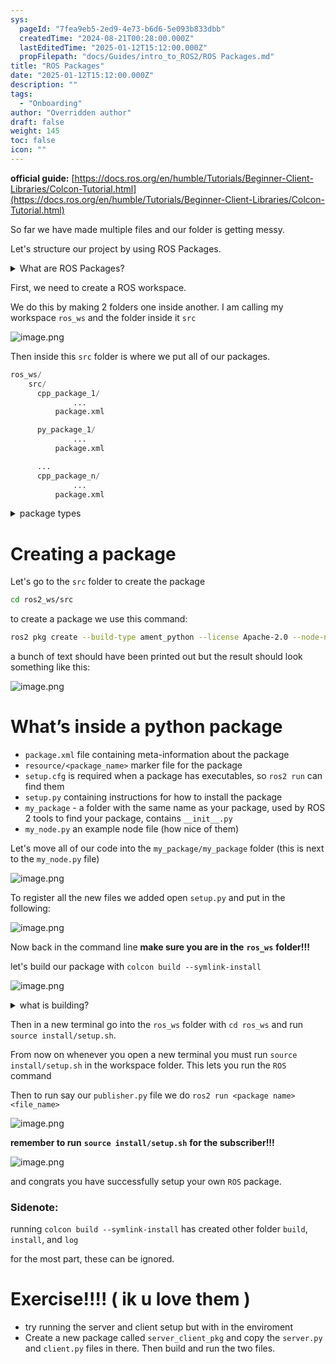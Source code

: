 ```yaml
---
sys:
  pageId: "7fea9eb5-2ed9-4e73-b6d6-5e093b833dbb"
  createdTime: "2024-08-21T00:28:00.000Z"
  lastEditedTime: "2025-01-12T15:12:00.000Z"
  propFilepath: "docs/Guides/intro_to_ROS2/ROS Packages.md"
title: "ROS Packages"
date: "2025-01-12T15:12:00.000Z"
description: ""
tags:
  - "Onboarding"
author: "Overridden author"
draft: false
weight: 145
toc: false
icon: ""
---
```


**official guide:** [https://docs.ros.org/en/humble/Tutorials/Beginner-Client-Libraries/Colcon-Tutorial.html](https://docs.ros.org/en/humble/Tutorials/Beginner-Client-Libraries/Colcon-Tutorial.html)

So far we have made multiple files and our folder is getting messy.

Let's structure our project by using ROS Packages.

<details>

<summary>What are ROS Packages?</summary>

ROS Packages are, as the name implies, packages of code that are highly sharable between ROS developers.

They consist of a folder, `package.xml` file, and source code

```python
      cpp_package_1/
		      ... imagine much code files here ..
          package.xml
```

</details>

First, we need to create a ROS workspace.

We do this by making 2 folders one inside another. I am calling my workspace `ros_ws` and the folder inside it `src`

![image.png](https://prod-files-secure.s3.us-west-2.amazonaws.com/d518164a-d88e-44d1-a4ee-3adb3bd8bce0/70706947-fd18-4537-a67b-e12946812d31/image.png?X-Amz-Algorithm=AWS4-HMAC-SHA256&X-Amz-Content-Sha256=UNSIGNED-PAYLOAD&X-Amz-Credential=ASIAZI2LB4664CDB3Y4V%2F20250705%2Fus-west-2%2Fs3%2Faws4_request&X-Amz-Date=20250705T200843Z&X-Amz-Expires=3600&X-Amz-Security-Token=IQoJb3JpZ2luX2VjEEQaCXVzLXdlc3QtMiJHMEUCIG9eIN%2F2RecW33LlIvmBkg%2BuU7fabq247FCscL8k2rbAAiEArmyW2ZOgPfgBqoEOOMmiWU%2Bp7gI2z9vdb4v6%2F5SLMgAq%2FwMITBAAGgw2Mzc0MjMxODM4MDUiDDoIB4%2B88h65ndw9HyrcA5Cu4ihgnQCgPXidbOjSMORq3py0JALXvhGqDW7MOAJvH5%2F1MoEaog0Sg1vEDe02z3ct10T5OSxmETXi7C87uA45KHLXgfs9y3GQ7xMoZJgjTTn7rO8AojipIrVffszmYSww%2FLoAujSJxSCAu6ioO9k8WZTDSbB9Z8pjl88kazqszu36r5Iyi6WTbIjcbudJVgdu6HKykdkMKV9GcNXMc22YKIBSMewSG2Fj0p2X6Hz6Kp2wr0nQjcLlcEdHLQJTSACz4%2B5iT5jHcfZiZjjqNoP80qhPbgr0eVOUMZd3MZd3oFEr56YkbmWWRlLCnzIxR%2FSbyWt2zHAsO54OuwyKyg0fGGGx6qPeXKQvRfAJmSxY%2BRzhauLAnZ922cjqaUj8MV7JRA5K74o1x5T%2FGYMXS7ADAF20Rk5cCBjuL96aBP2eqlO8pduwh8LxXeaH%2FSt3SjDOJ0FNlKTDionGImyyk%2FPe0u%2F5SF6lyyDU8KE%2Bpzmgj6OP0J5%2FvpSKuEIlHBxukHd%2FlOshUsN7Mx4kU1R8yjvDQWjRvlJTJ%2FboHgBUUznoq2gPHzzxjgXHUP7L1lXtMICkEYZVybLBbZPMs4dMWKr2hJDnVO6jftgfHsCGGYqTO6nkppsHMrI7yZHLMPn1pcMGOqUBykHwQy2%2BFZ8iFD4LaN2XhTa6PfMbmIh6oeLGAbvpDrP5k73ZgaOu2MM3qLJOpRSP2J4tTKmcb1AUo%2B9URsAqBPyvYajeTGo%2FCHY3pXmZvSZv9YuR8FeMuaM%2F8c7YlsvtP1SAwLoLSLbh4DV0UptooTNUWnE0UNvW4Poi73dTeIxh5%2FpDLayOKEl03qaw4qendk%2BAAEEPv74CIubcv11DdWx7BB7y&X-Amz-Signature=5ee0a51a1ffdccfd754a79d988d2f6b01ea68ed2793afb5617b20691f9bbaf28&X-Amz-SignedHeaders=host&x-amz-checksum-mode=ENABLED&x-id=GetObject)

Then inside this `src` folder is where we put all of our packages.

```python
ros_ws/
    src/
      cpp_package_1/
		      ...
          package.xml

      py_package_1/
		      ...
          package.xml

      ...
      cpp_package_n/
		      ...
          package.xml

```

<details>

<summary>package types</summary>

packages can be either `C++` or python.

the intern file structure is different for each but for this guide we will stick to creating python packages

</details>

# Creating a package

Let's go to the `src` folder to create the package

```bash
cd ros2_ws/src
```

to create a package we use this command:

```bash
ros2 pkg create --build-type ament_python --license Apache-2.0 --node-name my_node my_package
```

a bunch of text should have been printed out but the result should look something like this:

![image.png](https://prod-files-secure.s3.us-west-2.amazonaws.com/d518164a-d88e-44d1-a4ee-3adb3bd8bce0/e6cf1e3f-8512-4a3e-b131-079f800bf3e8/image.png?X-Amz-Algorithm=AWS4-HMAC-SHA256&X-Amz-Content-Sha256=UNSIGNED-PAYLOAD&X-Amz-Credential=ASIAZI2LB4664CDB3Y4V%2F20250705%2Fus-west-2%2Fs3%2Faws4_request&X-Amz-Date=20250705T200843Z&X-Amz-Expires=3600&X-Amz-Security-Token=IQoJb3JpZ2luX2VjEEQaCXVzLXdlc3QtMiJHMEUCIG9eIN%2F2RecW33LlIvmBkg%2BuU7fabq247FCscL8k2rbAAiEArmyW2ZOgPfgBqoEOOMmiWU%2Bp7gI2z9vdb4v6%2F5SLMgAq%2FwMITBAAGgw2Mzc0MjMxODM4MDUiDDoIB4%2B88h65ndw9HyrcA5Cu4ihgnQCgPXidbOjSMORq3py0JALXvhGqDW7MOAJvH5%2F1MoEaog0Sg1vEDe02z3ct10T5OSxmETXi7C87uA45KHLXgfs9y3GQ7xMoZJgjTTn7rO8AojipIrVffszmYSww%2FLoAujSJxSCAu6ioO9k8WZTDSbB9Z8pjl88kazqszu36r5Iyi6WTbIjcbudJVgdu6HKykdkMKV9GcNXMc22YKIBSMewSG2Fj0p2X6Hz6Kp2wr0nQjcLlcEdHLQJTSACz4%2B5iT5jHcfZiZjjqNoP80qhPbgr0eVOUMZd3MZd3oFEr56YkbmWWRlLCnzIxR%2FSbyWt2zHAsO54OuwyKyg0fGGGx6qPeXKQvRfAJmSxY%2BRzhauLAnZ922cjqaUj8MV7JRA5K74o1x5T%2FGYMXS7ADAF20Rk5cCBjuL96aBP2eqlO8pduwh8LxXeaH%2FSt3SjDOJ0FNlKTDionGImyyk%2FPe0u%2F5SF6lyyDU8KE%2Bpzmgj6OP0J5%2FvpSKuEIlHBxukHd%2FlOshUsN7Mx4kU1R8yjvDQWjRvlJTJ%2FboHgBUUznoq2gPHzzxjgXHUP7L1lXtMICkEYZVybLBbZPMs4dMWKr2hJDnVO6jftgfHsCGGYqTO6nkppsHMrI7yZHLMPn1pcMGOqUBykHwQy2%2BFZ8iFD4LaN2XhTa6PfMbmIh6oeLGAbvpDrP5k73ZgaOu2MM3qLJOpRSP2J4tTKmcb1AUo%2B9URsAqBPyvYajeTGo%2FCHY3pXmZvSZv9YuR8FeMuaM%2F8c7YlsvtP1SAwLoLSLbh4DV0UptooTNUWnE0UNvW4Poi73dTeIxh5%2FpDLayOKEl03qaw4qendk%2BAAEEPv74CIubcv11DdWx7BB7y&X-Amz-Signature=0a9122d7ae166c0372289d0ccdc3731a40673205331663312c82cde81b6079db&X-Amz-SignedHeaders=host&x-amz-checksum-mode=ENABLED&x-id=GetObject)

# What’s inside a python package

- `package.xml` file containing meta-information about the package
- `resource/<package_name>` marker file for the package
- `setup.cfg` is required when a package has executables, so `ros2 run` can find them
- `setup.py` containing instructions for how to install the package
- `my_package` - a folder with the same name as your package, used by ROS 2 tools to find your package, contains `__init__.py`
- `my_node.py` an example node file (how nice of them)

Let's move all of our code into the `my_package/my_package` folder (this is next to the `my_node.py` file)

![image.png](https://prod-files-secure.s3.us-west-2.amazonaws.com/d518164a-d88e-44d1-a4ee-3adb3bd8bce0/9ce58f11-0da9-4d3e-b86d-506a9685d378/image.png?X-Amz-Algorithm=AWS4-HMAC-SHA256&X-Amz-Content-Sha256=UNSIGNED-PAYLOAD&X-Amz-Credential=ASIAZI2LB4664CDB3Y4V%2F20250705%2Fus-west-2%2Fs3%2Faws4_request&X-Amz-Date=20250705T200843Z&X-Amz-Expires=3600&X-Amz-Security-Token=IQoJb3JpZ2luX2VjEEQaCXVzLXdlc3QtMiJHMEUCIG9eIN%2F2RecW33LlIvmBkg%2BuU7fabq247FCscL8k2rbAAiEArmyW2ZOgPfgBqoEOOMmiWU%2Bp7gI2z9vdb4v6%2F5SLMgAq%2FwMITBAAGgw2Mzc0MjMxODM4MDUiDDoIB4%2B88h65ndw9HyrcA5Cu4ihgnQCgPXidbOjSMORq3py0JALXvhGqDW7MOAJvH5%2F1MoEaog0Sg1vEDe02z3ct10T5OSxmETXi7C87uA45KHLXgfs9y3GQ7xMoZJgjTTn7rO8AojipIrVffszmYSww%2FLoAujSJxSCAu6ioO9k8WZTDSbB9Z8pjl88kazqszu36r5Iyi6WTbIjcbudJVgdu6HKykdkMKV9GcNXMc22YKIBSMewSG2Fj0p2X6Hz6Kp2wr0nQjcLlcEdHLQJTSACz4%2B5iT5jHcfZiZjjqNoP80qhPbgr0eVOUMZd3MZd3oFEr56YkbmWWRlLCnzIxR%2FSbyWt2zHAsO54OuwyKyg0fGGGx6qPeXKQvRfAJmSxY%2BRzhauLAnZ922cjqaUj8MV7JRA5K74o1x5T%2FGYMXS7ADAF20Rk5cCBjuL96aBP2eqlO8pduwh8LxXeaH%2FSt3SjDOJ0FNlKTDionGImyyk%2FPe0u%2F5SF6lyyDU8KE%2Bpzmgj6OP0J5%2FvpSKuEIlHBxukHd%2FlOshUsN7Mx4kU1R8yjvDQWjRvlJTJ%2FboHgBUUznoq2gPHzzxjgXHUP7L1lXtMICkEYZVybLBbZPMs4dMWKr2hJDnVO6jftgfHsCGGYqTO6nkppsHMrI7yZHLMPn1pcMGOqUBykHwQy2%2BFZ8iFD4LaN2XhTa6PfMbmIh6oeLGAbvpDrP5k73ZgaOu2MM3qLJOpRSP2J4tTKmcb1AUo%2B9URsAqBPyvYajeTGo%2FCHY3pXmZvSZv9YuR8FeMuaM%2F8c7YlsvtP1SAwLoLSLbh4DV0UptooTNUWnE0UNvW4Poi73dTeIxh5%2FpDLayOKEl03qaw4qendk%2BAAEEPv74CIubcv11DdWx7BB7y&X-Amz-Signature=0014b9be17bfeddb775b0fb5e196bd7cc01e25911ec020e2f19f280fbcd45a41&X-Amz-SignedHeaders=host&x-amz-checksum-mode=ENABLED&x-id=GetObject)

To register all the new files we added open `setup.py` and put in the following:

![image.png](https://prod-files-secure.s3.us-west-2.amazonaws.com/d518164a-d88e-44d1-a4ee-3adb3bd8bce0/1cd7c262-4cae-4496-9d75-c178537d24a2/image.png?X-Amz-Algorithm=AWS4-HMAC-SHA256&X-Amz-Content-Sha256=UNSIGNED-PAYLOAD&X-Amz-Credential=ASIAZI2LB4664CDB3Y4V%2F20250705%2Fus-west-2%2Fs3%2Faws4_request&X-Amz-Date=20250705T200843Z&X-Amz-Expires=3600&X-Amz-Security-Token=IQoJb3JpZ2luX2VjEEQaCXVzLXdlc3QtMiJHMEUCIG9eIN%2F2RecW33LlIvmBkg%2BuU7fabq247FCscL8k2rbAAiEArmyW2ZOgPfgBqoEOOMmiWU%2Bp7gI2z9vdb4v6%2F5SLMgAq%2FwMITBAAGgw2Mzc0MjMxODM4MDUiDDoIB4%2B88h65ndw9HyrcA5Cu4ihgnQCgPXidbOjSMORq3py0JALXvhGqDW7MOAJvH5%2F1MoEaog0Sg1vEDe02z3ct10T5OSxmETXi7C87uA45KHLXgfs9y3GQ7xMoZJgjTTn7rO8AojipIrVffszmYSww%2FLoAujSJxSCAu6ioO9k8WZTDSbB9Z8pjl88kazqszu36r5Iyi6WTbIjcbudJVgdu6HKykdkMKV9GcNXMc22YKIBSMewSG2Fj0p2X6Hz6Kp2wr0nQjcLlcEdHLQJTSACz4%2B5iT5jHcfZiZjjqNoP80qhPbgr0eVOUMZd3MZd3oFEr56YkbmWWRlLCnzIxR%2FSbyWt2zHAsO54OuwyKyg0fGGGx6qPeXKQvRfAJmSxY%2BRzhauLAnZ922cjqaUj8MV7JRA5K74o1x5T%2FGYMXS7ADAF20Rk5cCBjuL96aBP2eqlO8pduwh8LxXeaH%2FSt3SjDOJ0FNlKTDionGImyyk%2FPe0u%2F5SF6lyyDU8KE%2Bpzmgj6OP0J5%2FvpSKuEIlHBxukHd%2FlOshUsN7Mx4kU1R8yjvDQWjRvlJTJ%2FboHgBUUznoq2gPHzzxjgXHUP7L1lXtMICkEYZVybLBbZPMs4dMWKr2hJDnVO6jftgfHsCGGYqTO6nkppsHMrI7yZHLMPn1pcMGOqUBykHwQy2%2BFZ8iFD4LaN2XhTa6PfMbmIh6oeLGAbvpDrP5k73ZgaOu2MM3qLJOpRSP2J4tTKmcb1AUo%2B9URsAqBPyvYajeTGo%2FCHY3pXmZvSZv9YuR8FeMuaM%2F8c7YlsvtP1SAwLoLSLbh4DV0UptooTNUWnE0UNvW4Poi73dTeIxh5%2FpDLayOKEl03qaw4qendk%2BAAEEPv74CIubcv11DdWx7BB7y&X-Amz-Signature=7fbf67d815c6fdbcb69aed18e9a7be1d17babc49da46d155c6d35617f31b4dd1&X-Amz-SignedHeaders=host&x-amz-checksum-mode=ENABLED&x-id=GetObject)

Now back in the command line **make sure you are in the** **`ros_ws`** **folder!!!**

let's build our package with `colcon build --symlink-install`

![image.png](https://prod-files-secure.s3.us-west-2.amazonaws.com/d518164a-d88e-44d1-a4ee-3adb3bd8bce0/2f2a0d27-b173-48fd-b189-5f5c0ce65619/image.png?X-Amz-Algorithm=AWS4-HMAC-SHA256&X-Amz-Content-Sha256=UNSIGNED-PAYLOAD&X-Amz-Credential=ASIAZI2LB4664CDB3Y4V%2F20250705%2Fus-west-2%2Fs3%2Faws4_request&X-Amz-Date=20250705T200843Z&X-Amz-Expires=3600&X-Amz-Security-Token=IQoJb3JpZ2luX2VjEEQaCXVzLXdlc3QtMiJHMEUCIG9eIN%2F2RecW33LlIvmBkg%2BuU7fabq247FCscL8k2rbAAiEArmyW2ZOgPfgBqoEOOMmiWU%2Bp7gI2z9vdb4v6%2F5SLMgAq%2FwMITBAAGgw2Mzc0MjMxODM4MDUiDDoIB4%2B88h65ndw9HyrcA5Cu4ihgnQCgPXidbOjSMORq3py0JALXvhGqDW7MOAJvH5%2F1MoEaog0Sg1vEDe02z3ct10T5OSxmETXi7C87uA45KHLXgfs9y3GQ7xMoZJgjTTn7rO8AojipIrVffszmYSww%2FLoAujSJxSCAu6ioO9k8WZTDSbB9Z8pjl88kazqszu36r5Iyi6WTbIjcbudJVgdu6HKykdkMKV9GcNXMc22YKIBSMewSG2Fj0p2X6Hz6Kp2wr0nQjcLlcEdHLQJTSACz4%2B5iT5jHcfZiZjjqNoP80qhPbgr0eVOUMZd3MZd3oFEr56YkbmWWRlLCnzIxR%2FSbyWt2zHAsO54OuwyKyg0fGGGx6qPeXKQvRfAJmSxY%2BRzhauLAnZ922cjqaUj8MV7JRA5K74o1x5T%2FGYMXS7ADAF20Rk5cCBjuL96aBP2eqlO8pduwh8LxXeaH%2FSt3SjDOJ0FNlKTDionGImyyk%2FPe0u%2F5SF6lyyDU8KE%2Bpzmgj6OP0J5%2FvpSKuEIlHBxukHd%2FlOshUsN7Mx4kU1R8yjvDQWjRvlJTJ%2FboHgBUUznoq2gPHzzxjgXHUP7L1lXtMICkEYZVybLBbZPMs4dMWKr2hJDnVO6jftgfHsCGGYqTO6nkppsHMrI7yZHLMPn1pcMGOqUBykHwQy2%2BFZ8iFD4LaN2XhTa6PfMbmIh6oeLGAbvpDrP5k73ZgaOu2MM3qLJOpRSP2J4tTKmcb1AUo%2B9URsAqBPyvYajeTGo%2FCHY3pXmZvSZv9YuR8FeMuaM%2F8c7YlsvtP1SAwLoLSLbh4DV0UptooTNUWnE0UNvW4Poi73dTeIxh5%2FpDLayOKEl03qaw4qendk%2BAAEEPv74CIubcv11DdWx7BB7y&X-Amz-Signature=b8d0d372efc56f81c44f984dbb9226a4f90b9f9064671977bf8a9099229da2c5&X-Amz-SignedHeaders=host&x-amz-checksum-mode=ENABLED&x-id=GetObject)

<details>

<summary>what is building?</summary>

if you are a CS major at Rose-Hulman you will learn the answer to this in CSSE132

but TLDR; is it combines all the code files into one program that can be run easily 

</details>

Then in a new terminal go into the `ros_ws` folder with `cd ros_ws` and run `source install/setup.sh`. 

From now on whenever you open a new terminal you must run `source install/setup.sh` in the workspace folder. This lets you run the `ROS` command

Then to run say our `publisher.py` file we do `ros2 run <package name> <file_name>`

![image.png](https://prod-files-secure.s3.us-west-2.amazonaws.com/d518164a-d88e-44d1-a4ee-3adb3bd8bce0/4f4b1219-3a44-4632-aa0a-ce3471699f59/image.png?X-Amz-Algorithm=AWS4-HMAC-SHA256&X-Amz-Content-Sha256=UNSIGNED-PAYLOAD&X-Amz-Credential=ASIAZI2LB4664CDB3Y4V%2F20250705%2Fus-west-2%2Fs3%2Faws4_request&X-Amz-Date=20250705T200843Z&X-Amz-Expires=3600&X-Amz-Security-Token=IQoJb3JpZ2luX2VjEEQaCXVzLXdlc3QtMiJHMEUCIG9eIN%2F2RecW33LlIvmBkg%2BuU7fabq247FCscL8k2rbAAiEArmyW2ZOgPfgBqoEOOMmiWU%2Bp7gI2z9vdb4v6%2F5SLMgAq%2FwMITBAAGgw2Mzc0MjMxODM4MDUiDDoIB4%2B88h65ndw9HyrcA5Cu4ihgnQCgPXidbOjSMORq3py0JALXvhGqDW7MOAJvH5%2F1MoEaog0Sg1vEDe02z3ct10T5OSxmETXi7C87uA45KHLXgfs9y3GQ7xMoZJgjTTn7rO8AojipIrVffszmYSww%2FLoAujSJxSCAu6ioO9k8WZTDSbB9Z8pjl88kazqszu36r5Iyi6WTbIjcbudJVgdu6HKykdkMKV9GcNXMc22YKIBSMewSG2Fj0p2X6Hz6Kp2wr0nQjcLlcEdHLQJTSACz4%2B5iT5jHcfZiZjjqNoP80qhPbgr0eVOUMZd3MZd3oFEr56YkbmWWRlLCnzIxR%2FSbyWt2zHAsO54OuwyKyg0fGGGx6qPeXKQvRfAJmSxY%2BRzhauLAnZ922cjqaUj8MV7JRA5K74o1x5T%2FGYMXS7ADAF20Rk5cCBjuL96aBP2eqlO8pduwh8LxXeaH%2FSt3SjDOJ0FNlKTDionGImyyk%2FPe0u%2F5SF6lyyDU8KE%2Bpzmgj6OP0J5%2FvpSKuEIlHBxukHd%2FlOshUsN7Mx4kU1R8yjvDQWjRvlJTJ%2FboHgBUUznoq2gPHzzxjgXHUP7L1lXtMICkEYZVybLBbZPMs4dMWKr2hJDnVO6jftgfHsCGGYqTO6nkppsHMrI7yZHLMPn1pcMGOqUBykHwQy2%2BFZ8iFD4LaN2XhTa6PfMbmIh6oeLGAbvpDrP5k73ZgaOu2MM3qLJOpRSP2J4tTKmcb1AUo%2B9URsAqBPyvYajeTGo%2FCHY3pXmZvSZv9YuR8FeMuaM%2F8c7YlsvtP1SAwLoLSLbh4DV0UptooTNUWnE0UNvW4Poi73dTeIxh5%2FpDLayOKEl03qaw4qendk%2BAAEEPv74CIubcv11DdWx7BB7y&X-Amz-Signature=55ed0d582beaa540264223d0423579d30beaf29c7704a124e5b13753d302a35a&X-Amz-SignedHeaders=host&x-amz-checksum-mode=ENABLED&x-id=GetObject)

**remember to run** **`source install/setup.sh`** **for the subscriber!!!**

![image.png](https://prod-files-secure.s3.us-west-2.amazonaws.com/d518164a-d88e-44d1-a4ee-3adb3bd8bce0/02121119-dad4-49ec-8356-c956108b4243/image.png?X-Amz-Algorithm=AWS4-HMAC-SHA256&X-Amz-Content-Sha256=UNSIGNED-PAYLOAD&X-Amz-Credential=ASIAZI2LB4664CDB3Y4V%2F20250705%2Fus-west-2%2Fs3%2Faws4_request&X-Amz-Date=20250705T200843Z&X-Amz-Expires=3600&X-Amz-Security-Token=IQoJb3JpZ2luX2VjEEQaCXVzLXdlc3QtMiJHMEUCIG9eIN%2F2RecW33LlIvmBkg%2BuU7fabq247FCscL8k2rbAAiEArmyW2ZOgPfgBqoEOOMmiWU%2Bp7gI2z9vdb4v6%2F5SLMgAq%2FwMITBAAGgw2Mzc0MjMxODM4MDUiDDoIB4%2B88h65ndw9HyrcA5Cu4ihgnQCgPXidbOjSMORq3py0JALXvhGqDW7MOAJvH5%2F1MoEaog0Sg1vEDe02z3ct10T5OSxmETXi7C87uA45KHLXgfs9y3GQ7xMoZJgjTTn7rO8AojipIrVffszmYSww%2FLoAujSJxSCAu6ioO9k8WZTDSbB9Z8pjl88kazqszu36r5Iyi6WTbIjcbudJVgdu6HKykdkMKV9GcNXMc22YKIBSMewSG2Fj0p2X6Hz6Kp2wr0nQjcLlcEdHLQJTSACz4%2B5iT5jHcfZiZjjqNoP80qhPbgr0eVOUMZd3MZd3oFEr56YkbmWWRlLCnzIxR%2FSbyWt2zHAsO54OuwyKyg0fGGGx6qPeXKQvRfAJmSxY%2BRzhauLAnZ922cjqaUj8MV7JRA5K74o1x5T%2FGYMXS7ADAF20Rk5cCBjuL96aBP2eqlO8pduwh8LxXeaH%2FSt3SjDOJ0FNlKTDionGImyyk%2FPe0u%2F5SF6lyyDU8KE%2Bpzmgj6OP0J5%2FvpSKuEIlHBxukHd%2FlOshUsN7Mx4kU1R8yjvDQWjRvlJTJ%2FboHgBUUznoq2gPHzzxjgXHUP7L1lXtMICkEYZVybLBbZPMs4dMWKr2hJDnVO6jftgfHsCGGYqTO6nkppsHMrI7yZHLMPn1pcMGOqUBykHwQy2%2BFZ8iFD4LaN2XhTa6PfMbmIh6oeLGAbvpDrP5k73ZgaOu2MM3qLJOpRSP2J4tTKmcb1AUo%2B9URsAqBPyvYajeTGo%2FCHY3pXmZvSZv9YuR8FeMuaM%2F8c7YlsvtP1SAwLoLSLbh4DV0UptooTNUWnE0UNvW4Poi73dTeIxh5%2FpDLayOKEl03qaw4qendk%2BAAEEPv74CIubcv11DdWx7BB7y&X-Amz-Signature=3d3970ee6e04285eb4bb6729805337f7a78a1592ba7e21e3fc541258f4f77598&X-Amz-SignedHeaders=host&x-amz-checksum-mode=ENABLED&x-id=GetObject)

and congrats you have successfully setup your own `ROS` package.

### Sidenote:

running `colcon build --symlink-install` has created other folder `build`, `install`, and `log`

for the most part, these can be ignored.

# Exercise!!!! ( ik u love them )

- try running the server and client setup but with in the enviroment
- Create a new package called `server_client_pkg` and copy the `server.py` and `client.py` files in there. Then build and run the two files.
